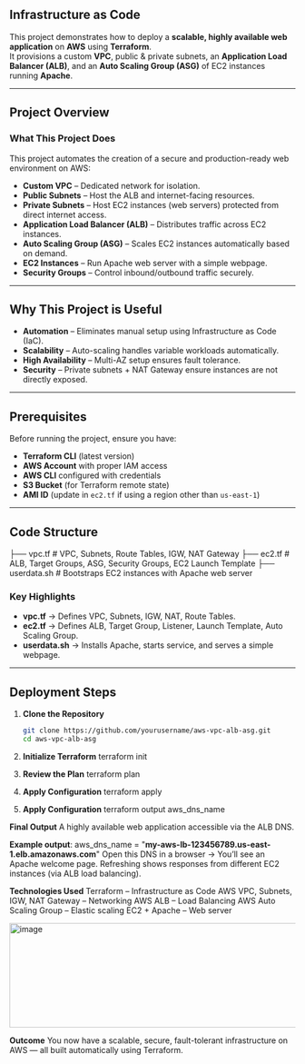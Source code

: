 ## Infrastructure as Code ##  

This project demonstrates how to deploy a **scalable, highly available web application** on **AWS** using **Terraform**.  
It provisions a custom **VPC**, public & private subnets, an **Application Load Balancer (ALB)**, and an **Auto Scaling Group (ASG)** of EC2 instances running **Apache**.  

---

## Project Overview  

### What This Project Does  
This project automates the creation of a secure and production-ready web environment on AWS:  

- **Custom VPC** – Dedicated network for isolation.  
- **Public Subnets** – Host the ALB and internet-facing resources.  
- **Private Subnets** – Host EC2 instances (web servers) protected from direct internet access.  
- **Application Load Balancer (ALB)** – Distributes traffic across EC2 instances.  
- **Auto Scaling Group (ASG)** – Scales EC2 instances automatically based on demand.  
- **EC2 Instances** – Run Apache web server with a simple webpage.  
- **Security Groups** – Control inbound/outbound traffic securely.  

---

## Why This Project is Useful  

- **Automation** – Eliminates manual setup using Infrastructure as Code (IaC).  
- **Scalability** – Auto-scaling handles variable workloads automatically.  
- **High Availability** – Multi-AZ setup ensures fault tolerance.  
- **Security** – Private subnets + NAT Gateway ensure instances are not directly exposed.  

---

## Prerequisites ##  

Before running the project, ensure you have:  

- **Terraform CLI** (latest version)  
- **AWS Account** with proper IAM access  
- **AWS CLI** configured with credentials  
- **S3 Bucket** (for Terraform remote state)  
- **AMI ID** (update in `ec2.tf` if using a region other than `us-east-1`)  

---

## Code Structure  

├── vpc.tf # VPC, Subnets, Route Tables, IGW, NAT Gateway
├── ec2.tf # ALB, Target Groups, ASG, Security Groups, EC2 Launch Template
├── userdata.sh # Bootstraps EC2 instances with Apache web server



### Key Highlights  

- **vpc.tf** → Defines VPC, Subnets, IGW, NAT, Route Tables.  
- **ec2.tf** → Defines ALB, Target Group, Listener, Launch Template, Auto Scaling Group.  
- **userdata.sh** → Installs Apache, starts service, and serves a simple webpage.  

---

## Deployment Steps  

1. **Clone the Repository**  
   ```bash
   git clone https://github.com/yourusername/aws-vpc-alb-asg.git
   cd aws-vpc-alb-asg

2. **Initialize Terraform**
     terraform init

3. **Review the Plan**
    terraform plan

4. **Apply Configuration**
    terraform apply
   
5. **Apply Configuration**
    terraform output aws_dns_name


**Final Output**
A highly available web application accessible via the ALB DNS.

**Example output**:
aws_dns_name = "**my-aws-lb-123456789.us-east-1.elb.amazonaws.com**"
Open this DNS in a browser → You’ll see an Apache welcome page.
Refreshing shows responses from different EC2 instances (via ALB load balancing).   



**Technologies Used**
Terraform – Infrastructure as Code
AWS VPC, Subnets, IGW, NAT Gateway – Networking
AWS ALB – Load Balancing
AWS Auto Scaling Group – Elastic scaling
EC2 + Apache – Web server

<img width="1018" height="184" alt="image" src="https://github.com/user-attachments/assets/50a518f2-9b1f-470c-b22f-19d09117afd5" />

**Outcome**
You now have a scalable, secure, fault-tolerant infrastructure on AWS — all built automatically using Terraform.











